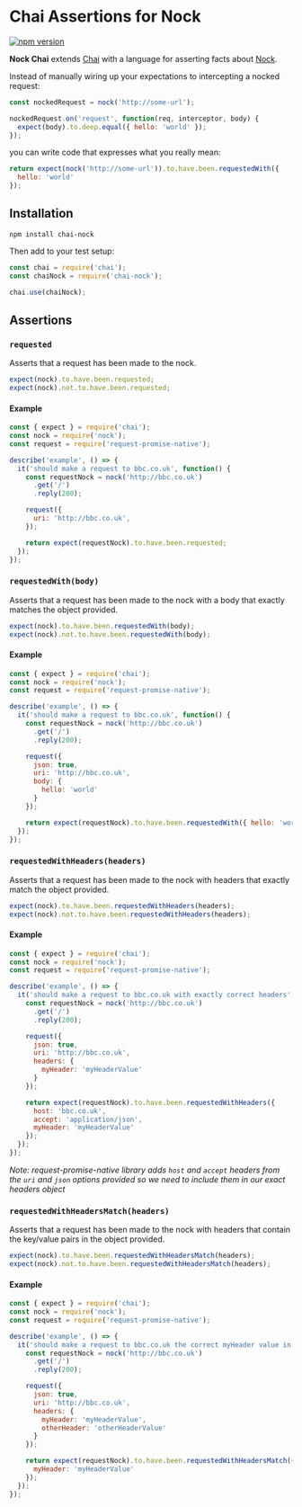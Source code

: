 # Chai Assertions for Nock

[![npm version](https://img.shields.io/npm/v/chai-nock.svg?style=flat)](https://www.npmjs.com/package/chai-nock)

**Nock Chai** extends [Chai](http://chaijs.com/) with a language for asserting facts about [Nock](https://www.npmjs.com/package/nock).

Instead of manually wiring up your expectations to intercepting a nocked request:

```javascript
const nockedRequest = nock('http://some-url');

nockedRequest.on('request', function(req, interceptor, body) {
  expect(body).to.deep.equal({ hello: 'world' });
});
```

you can write code that expresses what you really mean:

```javascript
return expect(nock('http://some-url')).to.have.been.requestedWith({
  hello: 'world'
});
```

## Installation

`npm install chai-nock`

Then add to your test setup:

```javascript
const chai = require('chai');
const chaiNock = require('chai-nock');

chai.use(chaiNock);
```

## Assertions

### `requested`

Asserts that a request has been made to the nock.

```javascript
expect(nock).to.have.been.requested;
expect(nock).not.to.have.been.requested;
```

#### Example

```javascript
const { expect } = require('chai');
const nock = require('nock');
const request = require('request-promise-native');

describe('example', () => {
  it('should make a request to bbc.co.uk', function() {
    const requestNock = nock('http://bbc.co.uk')
      .get('/')
      .reply(200);

    request({
      uri: 'http://bbc.co.uk',
    });

    return expect(requestNock).to.have.been.requested;
  });
});
```

### `requestedWith(body)`

Asserts that a request has been made to the nock with a body that exactly matches the object provided.

```javascript
expect(nock).to.have.been.requestedWith(body);
expect(nock).not.to.have.been.requestedWith(body);
```

#### Example

```javascript
const { expect } = require('chai');
const nock = require('nock');
const request = require('request-promise-native');

describe('example', () => {
  it('should make a request to bbc.co.uk', function() {
    const requestNock = nock('http://bbc.co.uk')
      .get('/')
      .reply(200);

    request({
      json: true,
      uri: 'http://bbc.co.uk',
      body: {
        hello: 'world'
      }
    });

    return expect(requestNock).to.have.been.requestedWith({ hello: 'world' });
  });
});
```

### `requestedWithHeaders(headers)`

Asserts that a request has been made to the nock with headers that exactly match the object provided.

```javascript
expect(nock).to.have.been.requestedWithHeaders(headers);
expect(nock).not.to.have.been.requestedWithHeaders(headers);
```

#### Example

```javascript
const { expect } = require('chai');
const nock = require('nock');
const request = require('request-promise-native');

describe('example', () => {
  it('should make a request to bbc.co.uk with exactly correct headers', function() {
    const requestNock = nock('http://bbc.co.uk')
      .get('/')
      .reply(200);

    request({
      json: true,
      uri: 'http://bbc.co.uk',
      headers: {
        myHeader: 'myHeaderValue'
      }
    });

    return expect(requestNock).to.have.been.requestedWithHeaders({
      host: 'bbc.co.uk',
      accept: 'application/json',
      myHeader: 'myHeaderValue'
    });
  });
});
```

_Note: request-promise-native library adds `host` and `accept` headers from the `uri` and `json` options provided so we need to include them in our exact headers object_

### `requestedWithHeadersMatch(headers)`

Asserts that a request has been made to the nock with headers that contain the key/value pairs in the object provided.

```javascript
expect(nock).to.have.been.requestedWithHeadersMatch(headers);
expect(nock).not.to.have.been.requestedWithHeadersMatch(headers);
```

#### Example

```javascript
const { expect } = require('chai');
const nock = require('nock');
const request = require('request-promise-native');

describe('example', () => {
  it('should make a request to bbc.co.uk the correct myHeader value in the headers', function() {
    const requestNock = nock('http://bbc.co.uk')
      .get('/')
      .reply(200);

    request({
      json: true,
      uri: 'http://bbc.co.uk',
      headers: {
        myHeader: 'myHeaderValue',
        otherHeader: 'otherHeaderValue'
      }
    });

    return expect(requestNock).to.have.been.requestedWithHeadersMatch({
      myHeader: 'myHeaderValue'
    });
  });
});
```
